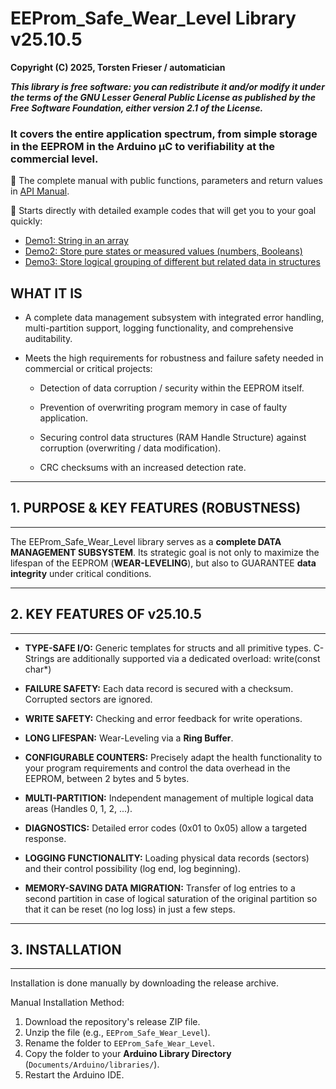  # **EEProm_Safe_Wear_Level Library v25.10.5** 
 **Copyright (C) 2025, Torsten Frieser / automatician**
 
 ***This library is free software: you can redistribute it and/or modify
 it under the terms of the GNU Lesser General Public License as published
 by the Free Software Foundation, either version 2.1 of the License.***

 ### It covers the entire application spectrum, from simple storage in the EEPROM in the Arduino µC to verifiability at the commercial level.
📖 The complete manual with public functions, parameters and return values in [API Manual](MANUAL.md).

📖 Starts directly with detailed example codes that will get you to your goal quickly:
 * [Demo1: String in an array](Examples/demo1_type_char_array.ino)
 * [Demo2: Store pure states or measured values ​​(numbers, Booleans)](Examples/demo2_type_int.ino)
 * [Demo3: Store logical grouping of different but related data in structures](Examples/demo3_type_struct.ino)
## **WHAT IT IS**

 * A complete data management subsystem with integrated error handling,
  multi-partition support, logging functionality, and comprehensive
  auditability.

* Meets the high requirements for robustness and failure safety
  needed in commercial or critical projects:

  *  Detection of data corruption / security within the EEPROM itself.

  *  Prevention of overwriting program memory in case of faulty
    application.

  *  Securing control data structures (RAM Handle Structure)
    against corruption (overwriting / data modification).

  *  CRC checksums with an increased detection rate.

-------------------------------------------------------------------------------
## 1. PURPOSE & KEY FEATURES (ROBUSTNESS)
-------------------------------------------------------------------------------

The EEProm_Safe_Wear_Level library serves as a **complete DATA MANAGEMENT
SUBSYSTEM**. Its strategic goal is not only to maximize the lifespan of the
EEPROM (**WEAR-LEVELING**), but also to GUARANTEE **data integrity** under
critical conditions.

-------------------------------------------------------------------------------
## 2. KEY FEATURES OF v25.10.5
-------------------------------------------------------------------------------

* **TYPE-SAFE I/O:** Generic templates for structs and all primitive types. 
C-Strings are additionally supported via a dedicated overload: write(const char*)

* **FAILURE SAFETY:** Each data record is secured with a checksum.
  Corrupted sectors are ignored.

* **WRITE SAFETY:** Checking and error feedback for write operations.

* **LONG LIFESPAN:** Wear-Leveling via a **Ring Buffer**.

* **CONFIGURABLE COUNTERS:** Precisely adapt the health functionality
  to your program requirements and control the data overhead in the EEPROM,
  between 2 bytes and 5 bytes.

* **MULTI-PARTITION:** Independent management of multiple logical
  data areas (Handles 0, 1, 2, ...).

* **DIAGNOSTICS:** Detailed error codes (0x01 to 0x05) allow a
  targeted response.

* **LOGGING FUNCTIONALITY:** Loading physical data records (sectors) and their
  control possibility (log end, log beginning).

* **MEMORY-SAVING DATA MIGRATION:** Transfer of log entries to a second partition
   in case of logical saturation of the original partition so that it can be reset
   (no log loss) in just a few steps.

-------------------------------------------------------------------------------
## 3. INSTALLATION
-------------------------------------------------------------------------------

Installation is done manually by downloading the release archive.

Manual Installation Method:
1. Download the repository's release ZIP file.
2. Unzip the file (e.g., `EEProm_Safe_Wear_Level`).
3. Rename the folder to `EEProm_Safe_Wear_Level`.
4. Copy the folder to your **Arduino Library Directory**
   (`Documents/Arduino/libraries/`).
5. Restart the Arduino IDE.

